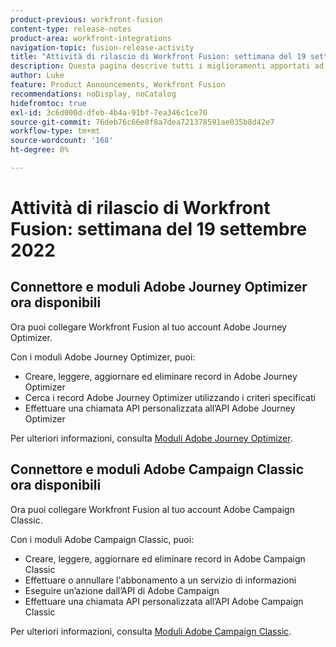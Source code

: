 ```yaml
---
product-previous: workfront-fusion
content-type: release-notes
product-area: workfront-integrations
navigation-topic: fusion-release-activity
title: "Attività di rilascio di Workfront Fusion: settimana del 19 settembre 2022"
description: Questa pagina descrive tutti i miglioramenti apportati ad Adobe Workfront Fusion la settimana del 19 settembre 2022.
author: Luke
feature: Product Announcements, Workfront Fusion
recommendations: noDisplay, noCatalog
hidefromtoc: true
exl-id: 3c6d000d-dfeb-4b4a-91bf-7ea346c1ce70
source-git-commit: 76deb76c66e8f8a7dea721378591ae035b8d42e7
workflow-type: tm+mt
source-wordcount: '168'
ht-degree: 0%

---
```


# Attività di rilascio di Workfront Fusion: settimana del 19 settembre 2022

## Connettore e moduli Adobe Journey Optimizer ora disponibili

Ora puoi collegare Workfront Fusion al tuo account Adobe Journey Optimizer.

Con i moduli Adobe Journey Optimizer, puoi:
* Creare, leggere, aggiornare ed eliminare record in Adobe Journey Optimizer
* Cerca i record Adobe Journey Optimizer utilizzando i criteri specificati
* Effettuare una chiamata API personalizzata all’API Adobe Journey Optimizer

Per ulteriori informazioni, consulta [Moduli Adobe Journey Optimizer](/help/quicksilver/workfront-fusion/apps-and-their-modules/adobe-journey-optimizer-modules.md).

## Connettore e moduli Adobe Campaign Classic ora disponibili

Ora puoi collegare Workfront Fusion al tuo account Adobe Campaign Classic.

Con i moduli Adobe Campaign Classic, puoi:
* Creare, leggere, aggiornare ed eliminare record in Adobe Campaign Classic
* Effettuare o annullare l&#39;abbonamento a un servizio di informazioni
* Eseguire un’azione dall’API di Adobe Campaign
* Effettuare una chiamata API personalizzata all’API Adobe Campaign Classic

Per ulteriori informazioni, consulta [Moduli Adobe Campaign Classic](/help/quicksilver/workfront-fusion/apps-and-their-modules/adobe-campaign-classic-connector.md).
